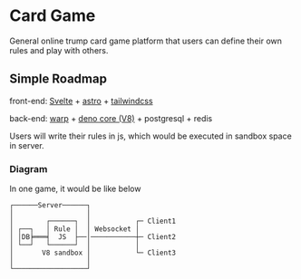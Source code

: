 # Card Game

General online trump card game platform that users can define their own rules and play with others.

## Simple Roadmap

front-end: [Svelte](https://svelte.dev/) + [astro](https://astro.build/) + [tailwindcss](https://tailwindcss.com/)

back-end: [warp](https://github.com/seanmonstar/warp) + [deno core (V8)](https://crates.io/crates/deno_core) +
postgresql + redis

Users will write their rules in js, which would be executed in sandbox space in server.

### Diagram

In one game, it would be like below

```
┌──────Server──────┐
│                  │
│        ┌──────┐  │           ┌─ Client1
│ ┌──┐   │ Rule │  │ Websocket │
│ │DB╞═══╡  JS  ├──│───────────┼─ Client2
│ └──┘   └──────┘  │           │
│       V8 sandbox │           └─ Client3
│                  │
└──────────────────┘
```
               